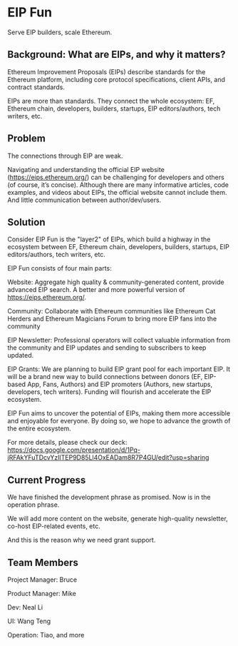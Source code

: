 # EIP Fun

Serve EIP builders, scale Ethereum.

## Background: What are EIPs, and why it matters?

Ethereum Improvement Proposals (EIPs) describe standards for the Ethereum platform, including core protocol specifications, client APIs, and contract standards.

EIPs are more than standards. They connect the whole ecosystem: EF, Ethereum chain, developers, builders, startups, EIP editors/authors, tech writers, etc.

## Problem

The connections through EIP are weak.

Navigating and understanding the official EIP website (https://eips.ethereum.org/) can be challenging for developers and others (of course, it’s concise). Although there are many informative articles, code examples, and videos about EIPs, the official website cannot include them. And little communication between author/dev/users.

## Solution

Consider EIP Fun is the "layer2" of EIPs, which build a highway in the ecosystem between EF, Ethereum chain, developers, builders, startups, EIP editors/authors, tech writers, etc.

EIP Fun consists of four main parts:

Website: Aggregate high quality & community-generated content, provide advanced EIP search. A better and more powerful version of https://eips.ethereum.org/.

Community: Collaborate with Ethereum communities like Ethereum Cat Herders and Ethereum Magicians Forum to bring more EIP fans into the community

EIP Newsletter: Professional operators will collect valuable information from the community and EIP updates and sending to subscribers to keep updated.

EIP Grants: We are planning to build EIP grant pool for each important EIP. It will be a brand new way to build connections between donors (EF, EIP-based App, Fans, Authors) and EIP promoters (Authors, new startups, developers, tech writers). Funding will flourish and accelerate the EIP ecosystem.

EIP Fun aims to uncover the potential of EIPs, making them more accessible and enjoyable for everyone. By doing so, we hope to advance the growth of the entire ecosystem.

For more details, please check our deck: <https://docs.google.com/presentation/d/1Pq-jRFAkYFuTDcvYzIlTEP9D85Ll4OxEADam8R7P4GU/edit?usp=sharing>

## Current Progress

We have finished the development phrase as promised. Now is in the operation phrase.

We will add more content on the website, generate high-quality newsletter, co-host EIP-related events, etc. 

And this is the reason why we need grant support.

## Team Members

Project Manager: Bruce

Product Manager: Mike

Dev: Neal Li

UI: Wang Teng

Operation: Tiao, and more


